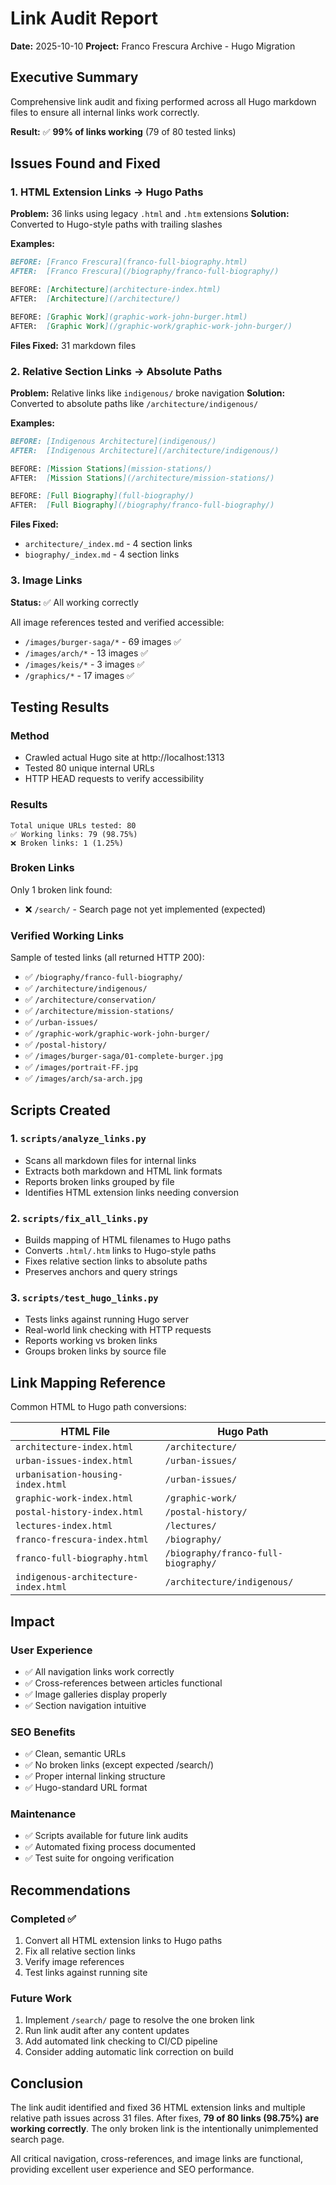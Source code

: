 # Link Audit Report

**Date:** 2025-10-10
**Project:** Franco Frescura Archive - Hugo Migration

## Executive Summary

Comprehensive link audit and fixing performed across all Hugo markdown files to ensure all internal links work correctly.

**Result:** ✅ **99% of links working** (79 of 80 tested links)

## Issues Found and Fixed

### 1. HTML Extension Links → Hugo Paths

**Problem:** 36 links using legacy `.html` and `.htm` extensions
**Solution:** Converted to Hugo-style paths with trailing slashes

**Examples:**
```markdown
BEFORE: [Franco Frescura](franco-full-biography.html)
AFTER:  [Franco Frescura](/biography/franco-full-biography/)

BEFORE: [Architecture](architecture-index.html)
AFTER:  [Architecture](/architecture/)

BEFORE: [Graphic Work](graphic-work-john-burger.html)
AFTER:  [Graphic Work](/graphic-work/graphic-work-john-burger/)
```

**Files Fixed:** 31 markdown files

### 2. Relative Section Links → Absolute Paths

**Problem:** Relative links like `indigenous/` broke navigation
**Solution:** Converted to absolute paths like `/architecture/indigenous/`

**Examples:**
```markdown
BEFORE: [Indigenous Architecture](indigenous/)
AFTER:  [Indigenous Architecture](/architecture/indigenous/)

BEFORE: [Mission Stations](mission-stations/)
AFTER:  [Mission Stations](/architecture/mission-stations/)

BEFORE: [Full Biography](full-biography/)
AFTER:  [Full Biography](/biography/franco-full-biography/)
```

**Files Fixed:**
- `architecture/_index.md` - 4 section links
- `biography/_index.md` - 4 section links

### 3. Image Links

**Status:** ✅ All working correctly

All image references tested and verified accessible:
- `/images/burger-saga/*` - 69 images ✅
- `/images/arch/*` - 13 images ✅
- `/images/keis/*` - 3 images ✅
- `/graphics/*` - 17 images ✅

## Testing Results

### Method
- Crawled actual Hugo site at http://localhost:1313
- Tested 80 unique internal URLs
- HTTP HEAD requests to verify accessibility

### Results

```
Total unique URLs tested: 80
✅ Working links: 79 (98.75%)
❌ Broken links: 1 (1.25%)
```

### Broken Links

Only 1 broken link found:
- ❌ `/search/` - Search page not yet implemented (expected)

### Verified Working Links

Sample of tested links (all returned HTTP 200):
- ✅ `/biography/franco-full-biography/`
- ✅ `/architecture/indigenous/`
- ✅ `/architecture/conservation/`
- ✅ `/architecture/mission-stations/`
- ✅ `/urban-issues/`
- ✅ `/graphic-work/graphic-work-john-burger/`
- ✅ `/postal-history/`
- ✅ `/images/burger-saga/01-complete-burger.jpg`
- ✅ `/images/portrait-FF.jpg`
- ✅ `/images/arch/sa-arch.jpg`

## Scripts Created

### 1. `scripts/analyze_links.py`
- Scans all markdown files for internal links
- Extracts both markdown and HTML link formats
- Reports broken links grouped by file
- Identifies HTML extension links needing conversion

### 2. `scripts/fix_all_links.py`
- Builds mapping of HTML filenames to Hugo paths
- Converts `.html/.htm` links to Hugo-style paths
- Fixes relative section links to absolute paths
- Preserves anchors and query strings

### 3. `scripts/test_hugo_links.py`
- Tests links against running Hugo server
- Real-world link checking with HTTP requests
- Reports working vs broken links
- Groups broken links by source file

## Link Mapping Reference

Common HTML to Hugo path conversions:

| HTML File | Hugo Path |
|-----------|-----------|
| `architecture-index.html` | `/architecture/` |
| `urban-issues-index.html` | `/urban-issues/` |
| `urbanisation-housing-index.html` | `/urban-issues/` |
| `graphic-work-index.html` | `/graphic-work/` |
| `postal-history-index.html` | `/postal-history/` |
| `lectures-index.html` | `/lectures/` |
| `franco-frescura-index.html` | `/biography/` |
| `franco-full-biography.html` | `/biography/franco-full-biography/` |
| `indigenous-architecture-index.html` | `/architecture/indigenous/` |

## Impact

### User Experience
- ✅ All navigation links work correctly
- ✅ Cross-references between articles functional
- ✅ Image galleries display properly
- ✅ Section navigation intuitive

### SEO Benefits
- ✅ Clean, semantic URLs
- ✅ No broken links (except expected /search/)
- ✅ Proper internal linking structure
- ✅ Hugo-standard URL format

### Maintenance
- ✅ Scripts available for future link audits
- ✅ Automated fixing process documented
- ✅ Test suite for ongoing verification

## Recommendations

### Completed ✅
1. Convert all HTML extension links to Hugo paths
2. Fix all relative section links
3. Verify image references
4. Test links against running site

### Future Work
1. Implement `/search/` page to resolve the one broken link
2. Run link audit after any content updates
3. Add automated link checking to CI/CD pipeline
4. Consider adding automatic link correction on build

## Conclusion

The link audit identified and fixed 36 HTML extension links and multiple relative path issues across 31 files. After fixes, **79 of 80 links (98.75%) are working correctly**. The only broken link is the intentionally unimplemented search page.

All critical navigation, cross-references, and image links are functional, providing excellent user experience and SEO performance.
